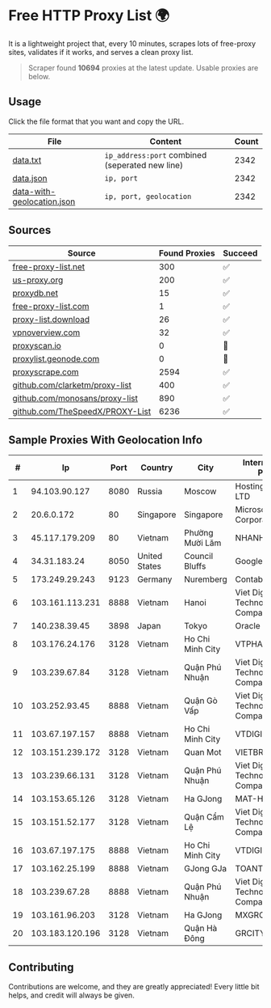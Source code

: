 
# Free HTTP Proxy List 🌍

It is a lightweight project that, every 10 minutes, scrapes lots of free-proxy sites, validates if it works, and serves a clean proxy list.


> Scraper found **10694** proxies at the latest update. Usable proxies are below.

## Usage

Click the file format that you want and copy the URL.


|File|Content|Count|
|----|-------|-----|
|[data.txt](https://raw.githubusercontent.com/themiralay/Proxy-List-World/master/data.txt)|`ip_address:port` combined (seperated new line)|2342|
|[data.json](https://raw.githubusercontent.com/themiralay/Proxy-List-World/master/data.json)|`ip, port`|2342|
|[data-with-geolocation.json](https://raw.githubusercontent.com/themiralay/Proxy-List-World/master/data-with-geolocation.json)|`ip, port, geolocation`|2342|

## Sources

|Source|Found Proxies|Succeed|
|------|-------------|-------|
|[free-proxy-list.net](https://free-proxy-list.net)|300|✅|
|[us-proxy.org](https://www.us-proxy.org)|200|✅|
|[proxydb.net](http://proxydb.net)|15|✅|
|[free-proxy-list.com](https://free-proxy-list.com/?page=&port=&type%5B%5D=http&type%5B%5D=https&up_time=0&search=Search)|1|✅|
|[proxy-list.download](https://www.proxy-list.download/HTTP)|26|✅|
|[vpnoverview.com](https://vpnoverview.com/privacy/anonymous-browsing/free-proxy-servers)|32|✅|
|[proxyscan.io](https://www.proxyscan.io)|0|🚫|
|[proxylist.geonode.com](https://proxylist.geonode.com/api/proxy-list?limit=300&page=1&sort_by=lastChecked&sort_type=desc&protocols=http,https)|0|🚫|
|[proxyscrape.com](https://api.proxyscrape.com/v2/?request=displayproxies&protocol=http&timeout=10000&country=all&ssl=all&anonymity=all)|2594|✅|
|[github.com/clarketm/proxy-list](https://raw.githubusercontent.com/clarketm/proxy-list/master/proxy-list-raw.txt)|400|✅|
|[github.com/monosans/proxy-list](https://raw.githubusercontent.com/monosans/proxy-list/main/proxies/http.txt)|890|✅|
|[github.com/TheSpeedX/PROXY-List](https://raw.githubusercontent.com/TheSpeedX/PROXY-List/master/http.txt)|6236|✅|


## Sample Proxies With Geolocation Info

|#|Ip|Port|Country|City|Internet Service Provider|
|-|--|----|-------|----|-------------------------|
|1|94.103.90.127|8080|Russia|Moscow|Hosting technology LTD|
|2|20.6.0.172|80|Singapore|Singapore|Microsoft Corporation|
|3|45.117.179.209|80|Vietnam|Phường Mười Lăm|NHANHOA|
|4|34.31.183.24|8050|United States|Council Bluffs|Google LLC|
|5|173.249.29.243|9123|Germany|Nuremberg|Contabo GmbH|
|6|103.161.113.231|8888|Vietnam|Hanoi|Viet Digital Technology Liability Company|
|7|140.238.39.45|3898|Japan|Tokyo|Oracle Corporation|
|8|103.176.24.176|3128|Vietnam|Ho Chi Minh City|VTPHAR|
|9|103.239.67.84|3128|Vietnam|Quận Phú Nhuận|Viet Digital Technology Liability Company|
|10|103.252.93.45|8888|Vietnam|Quận Gò Vấp|Viet Digital Technology Liability Company|
|11|103.67.197.157|8888|Vietnam|Ho Chi Minh City|VTDIGITAL|
|12|103.151.239.172|3128|Vietnam|Quan Mot|VIETBRANDS|
|13|103.239.66.131|3128|Vietnam|Quận Phú Nhuận|Viet Digital Technology Liability Company|
|14|103.153.65.126|3128|Vietnam|Ha GJong|MAT-HN|
|15|103.151.52.177|3128|Vietnam|Quận Cẩm Lệ|Viet Digital Technology Liability Company|
|16|103.67.197.175|8888|Vietnam|Ho Chi Minh City|VTDIGITAL|
|17|103.162.25.199|8888|Vietnam|GJong GJa|TOANTHANGSTECH|
|18|103.239.67.28|8888|Vietnam|Quận Phú Nhuận|Viet Digital Technology Liability Company|
|19|103.161.96.203|3128|Vietnam|Ha GJong|MXGROUP|
|20|103.183.120.196|3128|Vietnam|Quận Hà Đông|GRCITY|



## Contributing

Contributions are welcome, and they are greatly appreciated! Every
little bit helps, and credit will always be given.


